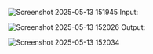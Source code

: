 ![Screenshot 2025-05-13 151945](https://github.com/user-attachments/assets/5cf1e379-f3c3-4d78-9819-1bc11d3ffe96)
Input:

![Screenshot 2025-05-13 152026](https://github.com/user-attachments/assets/66d21c30-b73a-4923-b490-62108908166a)
Output:

![Screenshot 2025-05-13 152034](https://github.com/user-attachments/assets/f59dc2a6-4d72-434f-860f-9492252e4800)
